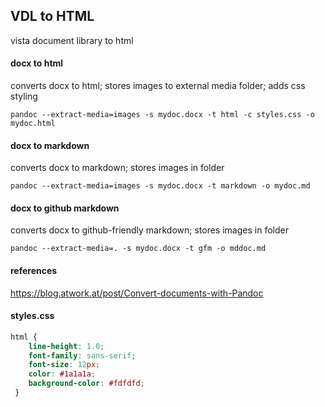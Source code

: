 ## VDL to HTML
vista document library to html




#### docx to html
converts docx to html; stores images to external media folder; adds css styling
```
pandoc --extract-media=images -s mydoc.docx -t html -c styles.css -o mydoc.html
```


#### docx to markdown
converts docx to markdown; stores images in folder
```
pandoc --extract-media=images -s mydoc.docx -t markdown -o mydoc.md
```


#### docx to github markdown
converts docx to github-friendly markdown; stores images in folder
```
pandoc --extract-media=. -s mydoc.docx -t gfm -o mddoc.md
```


#### references
https://blog.atwork.at/post/Convert-documents-with-Pandoc


#### styles.css
```css
html {
    line-height: 1.0;
    font-family: sans-serif;
    font-size: 12px;
    color: #1a1a1a;
    background-color: #fdfdfd;
 }
```
